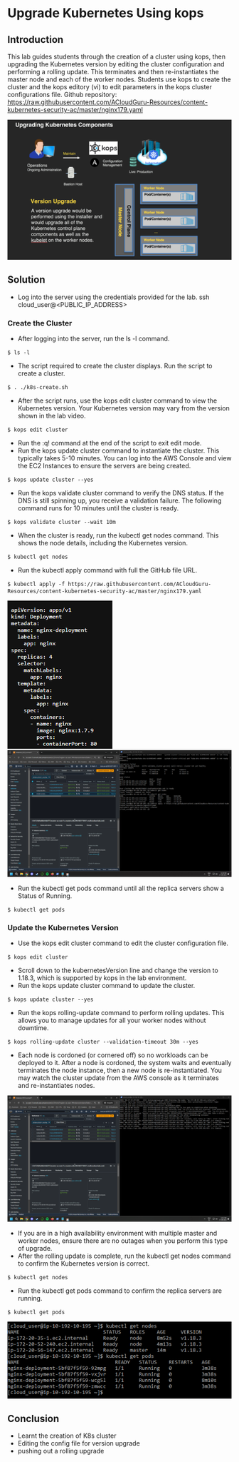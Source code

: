 # Upgrade Kubernetes Using kops
## Introduction
This lab guides students through the creation of a cluster using kops, then upgrading the Kubernetes version by editing the cluster configuration and performing a rolling update. This terminates and then re-instantiates the master node and each of the worker nodes.
Students use kops to create the cluster and the kops editory (vi) to edit parameters in the kops cluster configurations file.
Github repository: https://raw.githubusercontent.com/ACloudGuru-Resources/content-kubernetes-security-ac/master/nginx179.yaml

![Arc](https://github.com/Kenneth7117/AWS_Projects/blob/main/Upgrade%20Kubernetes%20Using%20kops/Images/Screenshot%202024-08-17%20125101.png)

## Solution
- Log into the server using the credentials provided for the lab.
ssh cloud_user@<PUBLIC_IP_ADDRESS>
### Create the Cluster
- After logging into the server, run the ls -l command.
```
$ ls -l
```
- The script required to create the cluster displays. Run the script to create a cluster.
```
$ . ./k8s-create.sh
```
- After the script runs, use the kops edit cluster command to view the Kubernetes version. Your Kubernetes version may vary from the version shown in the lab video.
```
$ kops edit cluster
```
- Run the :q! command at the end of the script to exit edit mode.
- Run the kops update cluster command to instantiate the cluster. This typically takes 5-10 minutes. You can log into the AWS Console and view the EC2 Instances to ensure the servers are being created.
```
$ kops update cluster --yes
```
- Run the kops validate cluster command to verify the DNS status. If the DNS is still spinning up, you receive a validation failure. The following command runs for 10 minutes until the cluster is ready.
```
$ kops validate cluster --wait 10m
```
- When the cluster is ready, run the kubectl get nodes command. This shows the node details, including the Kubernetes version.
```
$ kubectl get nodes
```
- Run the kubectl apply command with full the GitHub file URL.
```
$ kubectl apply -f https://raw.githubusercontent.com/ACloudGuru-Resources/content-kubernetes-security-ac/master/nginx179.yaml
```
![github_yaml](https://github.com/Kenneth7117/AWS_Projects/blob/main/Upgrade%20Kubernetes%20Using%20kops/Images/Screenshot%202024-08-17%20123344.png)
![installing ngnix](https://github.com/Kenneth7117/AWS_Projects/blob/main/Upgrade%20Kubernetes%20Using%20kops/Images/Screenshot%202024-08-17%20113927.png)

- Run the kubectl get pods command until all the replica servers show a Status of Running.
```
$ kubectl get pods
```
### Update the Kubernetes Version

- Use the kops edit cluster command to edit the cluster configuration file.
```
$ kops edit cluster
```
- Scroll down to the kubernetesVersion line and change the version to 1.18.3, which is supported by kops in the lab environment.
- Run the kops update cluster command to update the cluster.
```
$ kops update cluster --yes
```
- Run the kops rolling-update command to perform rolling updates. This allows you to manage updates for all your worker nodes without downtime.
```
$ kops rolling-update cluster --validation-timeout 30m --yes
```
- Each node is cordoned (or cornered off) so no workloads can be deployed to it. After a node is cordoned, the system waits and eventually terminates the node instance, then a new node is re-instantiated. You may watch the cluster update from the AWS console as it terminates and re-instantiates nodes.

![rolling_updates](https://github.com/Kenneth7117/AWS_Projects/blob/main/Upgrade%20Kubernetes%20Using%20kops/Images/Screenshot%202024-08-17%20120119.png)

- If you are in a high availability environment with multiple master and worker nodes, ensure there are no outages when you perform this type of upgrade.
- After the rolling update is complete, run the kubectl get nodes command to confirm the Kubernetes version is correct.
```
$ kubectl get nodes
```
- Run the kubectl get pods command to confirm the replica servers are running.
```
$ kubectl get pods
```

![Final_review](https://github.com/Kenneth7117/AWS_Projects/blob/main/Upgrade%20Kubernetes%20Using%20kops/Images/Screenshot%202024-08-17%20121900.png)

## Conclusion
- Learnt the creation of K8s cluster
- Editing the config file for version upgrade
- pushing out a rolling upgrade
